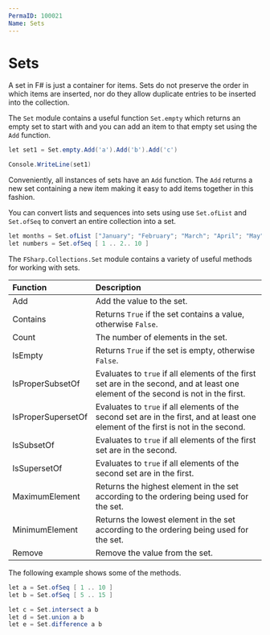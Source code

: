 ```yaml
---
PermaID: 100021
Name: Sets
---
```


# Sets

A set in F# is just a container for items. Sets do not preserve the order in which items are inserted, nor do they allow duplicate entries to be inserted into the collection.

The `Set` module contains a useful function `Set.empty` which returns an empty set to start with and you can add an item to that empty set using the `Add` function.

```csharp
let set1 = Set.empty.Add('a').Add('b').Add('c')

Console.WriteLine(set1)
```

Conveniently, all instances of sets have an `Add` function. The `Add` returns a new set containing a new item making it easy to add items together in this fashion.

You can convert lists and sequences into sets using use `Set.ofList` and `Set.ofSeq` to convert an entire collection into a set.

```csharp
let months = Set.ofList ["January"; "February"; "March"; "April"; "May"; "June"; "July"; "August"; "September"; "October"; "November"; "December"]
let numbers = Set.ofSeq [ 1 .. 2.. 10 ]
```

The `FSharp.Collections.Set` module contains a variety of useful methods for working with sets. 


| Function                    | Description                                                                     |
| :---------------------------| :-------------------------------------------------------------------------------|
| Add                         | Add the value to the set.                                                       |
| Contains                    | Returns `True` if the set contains a value, otherwise `False`.                   |
| Count                       | The number of elements in the set.                       |
| IsEmpty                     | Returns `True` if the set is empty, otherwise `False`. |
| IsProperSubsetOf            | Evaluates to `true` if all elements of the first set are in the second, and at least one element of the second is not in the first. |
| IsProperSupersetOf          | Evaluates to `true` if all elements of the second set are in the first, and at least one element of the first is not in the second. |
| IsSubsetOf                  | Evaluates to `true` if all elements of the first set are in the second.                          |
| IsSupersetOf                | Evaluates to `true` if all elements of the second set are in the first.                          |
| MaximumElement              | Returns the highest element in the set according to the ordering being used for the set.          |
| MinimumElement              | Returns the lowest element in the set according to the ordering being used for the set.           |
| Remove                      | Remove the value from the set.                                                                    |

The following example shows some of the methods.

```csharp
let a = Set.ofSeq [ 1 .. 10 ]
let b = Set.ofSeq [ 5 .. 15 ]

let c = Set.intersect a b
let d = Set.union a b
let e = Set.difference a b
```
 

